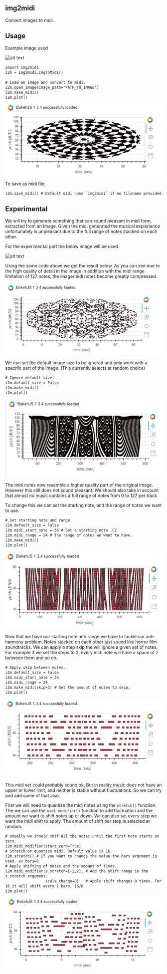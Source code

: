 ## img2midi

Convert images to midi.

## Usage

Example image used

![alt text](https://st2.depositphotos.com/6306540/9999/v/950/depositphotos_99992684-stock-illustration-monochrome-elegant-pattern-black-and.jpg)
	
	import img2midi
	i2m = img2midi.ImgToMidi()
	
	# Load an image and convert to midi.
	i2m.open_image(image_path='PATH_TO_IMAGE')
	i2m.make_midi()
	i2m.plot()

![Image 1](./pics/imd2midi1.PNG)

To save as midi file.

	i2m.save_midi() # Default midi name `img2midi` if no filename provided
	
	
## Experimental 

We will try to generate something that can sound pleasant in midi form, extracted from an Image.
Given the midi generated the musical expierience unfortunately is unpleasant due to the full range of notes stacked on each other.

For the experimental part the below image will be used.

![alt text](https://previews.123rf.com/images/snezh/snezh1506/snezh150600608/41542855-vector-mandala-round-ornament-in-ethnic-style-hand-draw.jpg)

Using the same code above we get the result below. As you can see due to the high quality of detail in the image in addition with the midi range limitation of 127 notes, the image/midi notes become greatly compressed.

![Image 2](./pics/img2midi2.PNG)

We can set the default image size to be ignored and only work with a specific part of the Image. (This currently selects at random choice)

	# Ignore default size.
	i2m.default_size = False
	i2m.make_midi()
	i2m.plot()
	
![Image 2](./pics/img2midi2_x1.PNG)

The midi notes now resemble a higher quality part of the original image. However this still does not sound pleasant. We should also take in account that almost no music contains a full range of notes from 0 to 127 per track

To change this we can set the starting note, and the range of notes we want to use.

	# Set starting note and range.
	i2m.default_size = False
	i2m.midi_start_note = 36 # Set a starting note. C2
	i2m.midi_range = 24 # The range of notes we want to have.
	i2m.make_midi()
	i2m.plot()
	
![Image 3](./pics/img2midi2_x2.PNG)

Now that we have our starting note and range we have to tackle our anti-harmony problem. Notes stacked on each other just sound like horror film soundtracks. We can apply a step skip the will ignore a given set of notes.
For example if we set the steps to 2, every midi note will have a space of 2 between them and so on.
	
	# Apply skip between notes.
	i2m.default_size = False
	i2m.midi_start_note = 36
	i2m.midi_range = 24
	i2m.make_midi(skip=3) # Set the amount of notes to skip.
	i2m.plot()
	
![Image 4](./pics/img2midi2_x3.PNG)

This midi set could probably sound ok. But in reality music does not have an upper or lower limit, and neither is stable without fluctuations.
So we can try and add some of that also.

First we will need to quantize the midi notes using the `stretch()` function. The we can use the `midi_modifier()` function to add fluctuation and the amount we want to shift notes up or down.
We can also set every step we want the midi shift to apply. The amount of shift per step is selected at random.
	
	# Usually we should shif all the notes until the first note starts at zero.
	i2m.midi_modifier(start_zero=True)
	# Stretch or quantize midi. Default value is 16.
	i2m.stretch() # If you want to change the value the bars argument is used. ex bars=8
	# Apply shifting of notes and the amount of times.
	i2m.midi_modifier(s_stretch=[-2,2], # Add the shift range in the s_stretch argument.
					  scale_change=8)   # Apply shift changes 8 times. For 16 it will shift every 2 bars. 16/8
	i2m.plot()
	
![Image 4](./pics/img2midi2_x4.PNG)